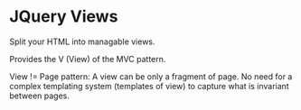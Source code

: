 JQuery Views
=======

Split your HTML into managable views.

Provides the V (View) of the MVC pattern. 

View != Page pattern: A view can be only a fragment of page. No need for a complex templating 
system (templates of view) to capture what is invariant between pages.

